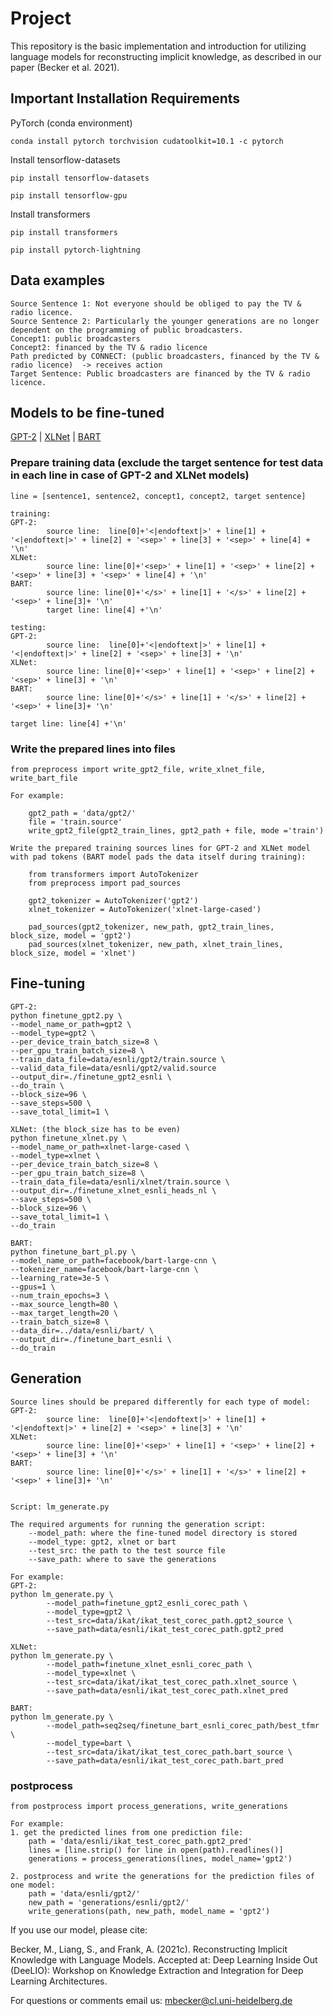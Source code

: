 

# Project
This repository is the basic implementation and introduction for utilizing language models for reconstructing implicit knowledge, as described in our paper (Becker et al. 2021).

## Important Installation Requirements
PyTorch (conda environment)

`conda install pytorch torchvision cudatoolkit=10.1 -c pytorch `

Install tensorflow-datasets

`pip install tensorflow-datasets`

`pip install tensorflow-gpu`

Install transformers

`pip install transformers`

`pip install pytorch-lightning`

## Data examples
    Source Sentence 1: Not everyone should be obliged to pay the TV & radio licence.
    Source Sentence 2: Particularly the younger generations are no longer dependent on the programming of public broadcasters.    
    Concept1: public broadcasters
    Concept2: financed by the TV & radio licence    
    Path predicted by CONNECT: (public broadcasters, financed by the TV & radio licence)  -> receives action   
    Target Sentence: Public broadcasters are financed by the TV & radio licence.


## Models to be fine-tuned
[GPT-2](https://github.com/openai/gpt-2) | [XLNet](https://github.com/zihangdai/xlnet) | [BART](https://github.com/pytorch/fairseq/tree/master/examples/bart)

### Prepare training data (exclude the target sentence for test data in each line in case of GPT-2 and XLNet models)
    line = [sentence1, sentence2, concept1, concept2, target sentence]
    
    training: 
    GPT-2: 
            source line:  line[0]+'<|endoftext|>' + line[1] + '<|endoftext|>' + line[2] + '<sep>' + line[3] + '<sep>' + line[4] + '\n'
    XLNet:  
            source line: line[0]+'<sep>' + line[1] + '<sep>' + line[2] + '<sep>' + line[3] + '<sep>' + line[4] + '\n'
    BART:   
            source line: line[0]+'</s>' + line[1] + '</s>' + line[2] + '<sep>' + line[3]+ '\n'
            target line: line[4] +'\n'
    
    testing:
    GPT-2: 
            source line:  line[0]+'<|endoftext|>' + line[1] + '<|endoftext|>' + line[2] + '<sep>' + line[3] + '\n'
    XLNet:  
            source line: line[0]+'<sep>' + line[1] + '<sep>' + line[2] + '<sep>' + line[3] + '\n'
    BART:   
            source line: line[0]+'</s>' + line[1] + '</s>' + line[2] + '<sep>' + line[3]+ '\n'
    
    target line: line[4] +'\n'

### Write the prepared lines into files
    
    from preprocess import write_gpt2_file, write_xlnet_file, write_bart_file

    For example: 
        
        gpt2_path = 'data/gpt2/'
        file = 'train.source'
        write_gpt2_file(gpt2_train_lines, gpt2_path + file, mode ='train')
  
    Write the prepared training sources lines for GPT-2 and XLNet model with pad tokens (BART model pads the data itself during training): 
    
        from transformers import AutoTokenizer
        from preprocess import pad_sources
    
        gpt2_tokenizer = AutoTokenizer('gpt2')
        xlnet_tokenizer = AutoTokenizer('xlnet-large-cased')
  
        pad_sources(gpt2_tokenizer, new_path, gpt2_train_lines, block_size, model = 'gpt2')
        pad_sources(xlnet_tokenizer, new_path, xlnet_train_lines, block_size, model = 'xlnet')


## Fine-tuning
    GPT-2:
    python finetune_gpt2.py \
	--model_name_or_path=gpt2 \
	--model_type=gpt2 \
	--per_device_train_batch_size=8 \
	--per_gpu_train_batch_size=8 \
	--train_data_file=data/esnli/gpt2/train.source \
    --valid_data_file=data/esnli/gpt2/valid.source
	--output_dir=./finetune_gpt2_esnli \
	--do_train \
	--block_size=96 \
	--save_steps=500 \
	--save_total_limit=1 \

    XLNet: (the block_size has to be even)
    python finetune_xlnet.py \
	--model_name_or_path=xlnet-large-cased \
	--model_type=xlnet \
	--per_device_train_batch_size=8 \
	--per_gpu_train_batch_size=8 \
	--train_data_file=data/esnli/xlnet/train.source \
	--output_dir=./finetune_xlnet_esnli_heads_nl \
	--save_steps=500 \
	--block_size=96 \
	--save_total_limit=1 \
	--do_train
    
    BART: 
    python finetune_bart_pl.py \
	--model_name_or_path=facebook/bart-large-cnn \
	--tokenizer_name=facebook/bart-large-cnn \
	--learning_rate=3e-5 \
	--gpus=1 \
	--num_train_epochs=3 \
	--max_source_length=80 \
	--max_target_length=20 \
	--train_batch_size=8 \
	--data_dir=../data/esnli/bart/ \
	--output_dir=./finetune_bart_esnli \
	--do_train

## Generation
    Source lines should be prepared differently for each type of model:
    GPT-2: 
            source line:  line[0]+'<|endoftext|>' + line[1] + '<|endoftext|>' + line[2] + '<sep>' + line[3] + '\n'
    XLNet:  
            source line: line[0]+'<sep>' + line[1] + '<sep>' + line[2] + '<sep>' + line[3] + '\n'
    BART:   
            source line: line[0]+'</s>' + line[1] + '</s>' + line[2] + '<sep>' + line[3]+ '\n'


    Script: lm_generate.py

    The required arguments for running the generation script: 
        --model_path: where the fine-tuned model directory is stored
        --model_type: gpt2, xlnet or bart
        --test_src: the path to the test source file
        --save_path: where to save the generations

    For example:
    GPT-2:
    python lm_generate.py \
	        --model_path=finetune_gpt2_esnli_corec_path \
	        --model_type=gpt2 \
	        --test_src=data/ikat/ikat_test_corec_path.gpt2_source \
	        --save_path=data/esnli/ikat_test_corec_path.gpt2_pred
    
    XLNet:
    python lm_generate.py \
            --model_path=finetune_xlnet_esnli_corec_path \
            --model_type=xlnet \
	        --test_src=data/ikat/ikat_test_corec_path.xlnet_source \
	        --save_path=data/esnli/ikat_test_corec_path.xlnet_pred

    BART:
    python lm_generate.py \
	        --model_path=seq2seq/finetune_bart_esnli_corec_path/best_tfmr \
	        --model_type=bart \
	        --test_src=data/ikat/ikat_test_corec_path.bart_source \
	        --save_path=data/esnli/ikat_test_corec_path.bart_pred

### postprocess
    from postprocess import process_generations, write_generations
    
    For example:
    1. get the predicted lines from one prediction file: 
        path = 'data/esnli/ikat_test_corec_path.gpt2_pred'
        lines = [line.strip() for line in open(path).readlines()]
        generations = process_generations(lines, model_name='gpt2')

    2. postprocess and write the generations for the prediction files of one model:
        path = 'data/esnli/gpt2/'
        new_path = 'generations/esnli/gpt2/'
        write_generations(path, new_path, model_name = 'gpt2')
        

If you use our model, please cite:

Becker, M., Liang, S., and Frank, A. (2021c). Reconstructing Implicit Knowledge with Language Models. Accepted at: Deep Learning Inside Out (DeeLIO): Workshop on Knowledge Extraction and Integration for Deep Learning Architectures.

For questions or comments email us: mbecker@cl.uni-heidelberg.de










     

